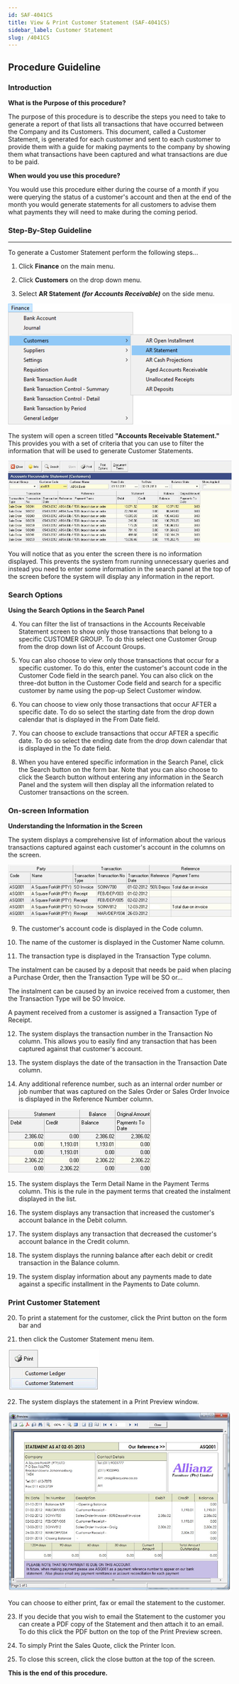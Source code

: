 ```yaml
---
id: SAF-4041CS
title: View & Print Customer Statement (SAF-4041CS)
sidebar_label: Customer Statement
slug: /4041CS
---
```


## Procedure Guideline

### Introduction

**What is the Purpose of this procedure?**

The purpose of this procedure is to describe the steps you need to
take to generate a report of that lists all transactions that have
occurred between the Company and its Customers. This document, called
a Customer Statement, is generated for each customer and sent to each
customer to provide them with a guide for making payments to the
company by showing them what transactions have been captured and what
transactions are due to be paid.

**When would you use this procedure?**

You would use this procedure either during the course of a month if
you were querying the status of a customer's account and then at the
end of the month you would generate statements for all customers to
advise them what payments they will need to make during the coming
period.  

### Step-By-Step Guideline
___ 

To generate a Customer Statement perform the following steps...

1.  Click **Finance** on the main menu.

2.  Click **Customers** on the drop down menu.

3.  Select **AR Statement _(for Accounts Receivable)_** on the side menu.

![](../static/img/docs/SAF-4041CS/image01.png)  

The system will open a screen titled **"Accounts Receivable Statement."**
This provides you with a set of criteria that you can use to filter
the information that will be used to generate Customer Statements.  

![](../static/img/docs/SAF-4041CS/image3.jpg)  

You will notice that as you enter the screen there is no information
displayed. This prevents the system from running unnecessary queries
and instead you need to enter some information in the search panel at
the top of the screen before the system will display any information
in the report.  

### Search Options  

**Using the Search Options in the Search Panel**

4.  You can filter the list of transactions in the Accounts Receivable
    Statement screen to show only those transactions that belong to a
    specific CUSTOMER GROUP. To do this select one Customer Group from
    the drop down list of Account Groups.  

5.  You can also choose to view only those transactions that occur for a
    specific customer. To do this, enter the customer's account code in
    the Customer Code field in the search panel. You can also click on
    the three-dot button in the Customer Code field and search for a
    specific customer by name using the pop-up Select Customer window.  

6.  You can choose to view only those transactions that occur AFTER a
    specific date. To do so select the starting date from the drop down
    calendar that is displayed in the From Date field.  

7.  You can choose to exclude transactions that occur AFTER a specific
    date. To do so select the ending date from the drop down calendar
    that is displayed in the To date field.  

8.  When you have entered specific information in the Search Panel,
    click the Search button on the form bar. Note that you can also
    choose to click the Search button without entering any information
    in the Search Panel and the system will then display all the
    information related to Customer transactions on the screen.  

### On-screen Information  

**Understanding the Information in the Screen**

The system displays a comprehensive list of information about the
various transactions captured against each customer's account in the
columns on the screen.  

![](../static/img/docs/SAF-4041CS/image5.jpg)  

9.  The customer's account code is displayed in the Code column.  

10. The name of the customer is displayed in the Customer Name column.  

11. The transaction type is displayed in the Transaction Type column.  

The instalment can be caused by a deposit that needs be paid when
placing a Purchase Order, then the Transaction Type will be SO or\...  

The instalment can be caused by an invoice received from a customer,
then the Transaction Type will be SO Invoice.  

A payment received from a customer is assigned a Transaction Type of
Receipt.  

12. The system displays the transaction number in the Transaction No
    column. This allows you to easily find any transaction that has been
    captured against that customer's account.  

13. The system displays the date of the transaction in the Transaction
    Date column.  

14. Any additional reference number, such as an internal order number or
    job number that was captured on the Sales Order or Sales Order
    Invoice is displayed in the Reference Number column.  
	
![](../static/img/docs/SAF-4041CS/image7.jpg)  

15. The system displays the Term Detail
    Name in the Payment Terms column. This is the rule in the payment
    terms that created the instalment displayed in the list.  

16. The system displays any transaction that increased the customer's
    account balance in the Debit column.  

17. The system displays any transaction that decreased the customer's
    account balance in the Credit column.  

18. The system displays the running balance after each debit or credit
    transaction in the Balance column.  

19. The system display information about any payments made to date
    against a specific installment in the Payments to Date column.  

### Print Customer Statement  

20. To print a statement for the customer, click the Print button on the
    form bar and  

21. then click the Customer Statement menu item.  

![](../static/img/docs/SAF-4041CS/image9.jpg)  

22. The system displays the statement in a Print Preview window.  

![](../static/img/docs/SAF-4041CS/image11.jpg)  

You can choose to either print, fax or email the statement to the
customer.  

23. If you decide that you wish to email the Statement to the customer
    you can create a PDF copy of the Statement and then attach it to an
    email. To do this click the PDF button on the top of the Print
    Preview screen.  

24. To simply Print the Sales Quote, click the Printer Icon.  

25. To close this screen, click the close button at the top of the
    screen.  

**This is the end of this procedure.**
